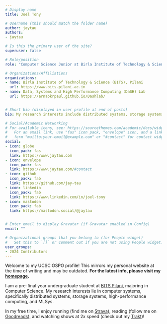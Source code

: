 ```yaml
---
# Display name
title: Joel Tony

# Username (this should match the folder name)
author: jaytau
authors:
- jaytau

# Is this the primary user of the site?
superuser: false

# Role/position
role: "Computer Science Junior at Birla Institute of Technology & Science (BITS), Pilani" 

# Organizations/Affiliations
organizations:
- name: Birla Institute of Technology & Science (BITS), Pilani
  url: https://www.bits-pilani.ac.in
- name: Data, Systems and High Performance Computing (DaSH) Lab
  url: https://arnabkrpaul.github.io/Dashlab/


# Short bio (displayed in user profile at end of posts)
bio: My research interests include distributed systems, storage systems, high-performance computing and MLSys.

# Social/Academic Networking
# For available icons, see: https://sourcethemes.com/academic/docs/widgets/#icons
#   For an email link, use "fas" icon pack, "envelope" icon, and a link in the
#   form "mailto:your-email@example.com" or "#contact" for contact widget.
social:
- icon: globe
  icon_pack: fas
  link: https://www.jaytau.com
- icon: envelope
  icon_pack: fas
  link: https://www.jaytau.com/#contact
- icon: github
  icon_pack: fab
  link: https://github.com/jay-tau
- icon: linkedin
  icon_pack: fab
  link: https://www.linkedin.com/in/joel-tony
- icon: mastodon
  icon_pack: fab
  link: https://mastodon.social/@jaytau


# Enter email to display Gravatar (if Gravatar enabled in Config)
email: ""

# Organizational groups that you belong to (for People widget)
#   Set this to `[]` or comment out if you are not using People widget.  
user_groups:
- 2024 Contributors
---
```


Welcome to my UCSC OSPO profile!
This mirrors my personal website at the time of writing and may be outdated.
**For the latest info, please visit my [homepage](https://www.jaytau.com).**

I am a pre-final year undergraduate student at [BITS Pilani](https://www.bits-pilani.ac.in), majoring in Computer Science.
My research interests lie in computer systems, specifically distributed systems, storage systems, high-performance computing, and MLSys.

In my free time, I enjoy running (find me on [Strava](https://www.strava.com/athletes/jaytau)), reading (follow me on [Goodreads](https://goodreads.com/jaytau)), and watching shows at 2x speed (check out my [Trakt](https://trakt.tv/users/jaytau))!
